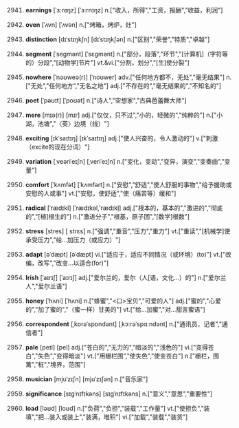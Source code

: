 2941. **earnings**
[ˈɜ:nɪŋz]  [ˈɜ:rnɪŋz]
n.["收入，所得","工资，报酬","收益，利润"]  

2942. **oven**
[ˈʌvn]  [ˈʌvən]
n.["烤箱，烤炉，灶"]  

2943. **distinction**
[dɪˈstɪŋkʃn]  [dɪˈstɪŋkʃən]
n.["区别","荣誉","特质","卓越"]  

2944. **segment**
[ˈsegmənt]  [ˈsɛɡmənt]
n.["部分，段落","环节","[计算机]（字符等的）分段","[动物学]节片"]  vt.&vi.["分割，划分","[生]使分裂"]  

2945. **nowhere**
[ˈnəʊweə(r)]  [ˈnoʊwer]
adv.["任何地方都不，无处","毫无结果"]  n.["无处","任何地方","无名之地"]  adj.["不存在的","毫无结果的","不知名的"]  

2946. **poet**
[ˈpəʊɪt]  [ˈpoʊət]
n.["诗人","空想家","古典芭蕾舞大师"]  

2947. **mere**
[mɪə(r)]  [mɪr]
adj.["仅仅，只不过","小的，轻微的","纯粹的"]  n.["小湖，池塘","〈英〉边境（线）"]  

2948. **exciting**
[ɪkˈsaɪtɪŋ]  [ɪkˈsaɪtɪŋ]
adj.["使人兴奋的，令人激动的"]  v.["刺激（excite的现在分词）"]  

2949. **variation**
[ˌveəriˈeɪʃn]  [ˌveriˈeɪʃn]
n.["变化，变动","变异，演变","变奏曲","变量"]  

2950. **comfort**
[ˈkʌmfət]  [ˈkʌmfərt]
n.["安慰","舒适","使人舒服的事物","给予援助或安慰的人或事"]  vt.["安慰，使舒适","使（痛苦等）缓和"]  

2951. **radical**
[ˈrædɪkl]  [ˈrædɪkəl,'rædɪkḷ]
adj.["根本的，基本的","激进的","彻底的","[植]根生的"]  n.["激进分子","根基，原子团","[数学]根数"]  

2952. **stress**
[stres]  [ strɛs]
n.["强调","重音","压力","重力"]  vt.["重读","[机械学]使承受压力","给…加压力（或应力）"]  

2953. **adapt**
[əˈdæpt]  [əˈdæpt]
vi.["适应于，适应不同情况（或环境）(to)"]  vt.["改编，改写","改变…以适合(for)"]  

2954. **Irish**
[ˈaɪrɪʃ]  [ˈaɪrɪʃ]
adj.["爱尔兰的，爱尔（人[语，文化…）的"]  n.["爱尔兰人","爱尔兰语"]  

2955. **honey**
[ˈhʌni]  [ˈhʌni]
n.["蜂蜜","<口>宝贝","可爱的人"]  adj.["蜜的","心爱的","加了蜜的","（蜜一样）甘美的"]  vt.["给…加蜜","对…甜言蜜语"]  

2956. **correspondent**
[ˌkɒrəˈspɒndənt]  [ˌkɔ:rəˈspɑ:ndənt]
n.["通讯员，记者","通信者"]  

2957. **pale**
[peɪl]  [pel]
adj.["苍白的","无力的","暗淡的","浅色的"]  vi.["变得苍白","失色","变得暗淡"]  vt.["用栅栏围","使失色","使变苍白"]  n.["栅栏，围篱","桩","境界，范围"]  

2958. **musician**
[mjuˈzɪʃn]  [mjuˈzɪʃən]
n.["音乐家"]  

2959. **significance**
[sɪgˈnɪfɪkəns]  [sɪɡˈnɪfɪkəns]
n.["意义","意思","重要性"]  

2960. **load**
[ləʊd]  [loʊd]
n.["负荷","负担","装载","工作量"]  vt.["使担负","装填","把…装入或装上","装满，堆积"]  vi.["加载","装载","装货"]  

